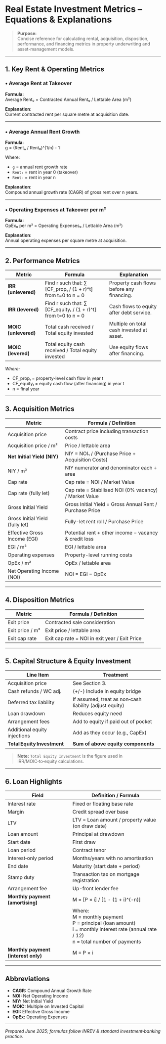 # Real Estate Investment Metrics – Equations & Explanations

> **Purpose:**  
> Concise reference for calculating rental, acquisition, disposition, performance, and financing metrics in property underwriting and asset-management models.

---

## 1. Key Rent & Operating Metrics

### • Average Rent at Takeover
**Formula:**  
Average Rent₀ = Contracted Annual Rent₀ / Lettable Area (m²)

**Explanation:**  
Current contracted rent per square metre at acquisition date.

---

### • Average Annual Rent Growth
**Formula:**  
g = (Rentₙ / Rent₀)^(1/n) - 1

Where:  
- `g` = annual rent growth rate  
- `Rent₀` = rent in year 0 (takeover)  
- `Rentₙ` = rent in year n  

**Explanation:**  
Compound annual growth rate (CAGR) of gross rent over n years.

---

### • Operating Expenses at Takeover per m²
**Formula:**  
OpEx₀ per m² = Operating Expenses₀ / Lettable Area (m²)

**Explanation:**  
Annual operating expenses per square metre at acquisition.

---

## 2. Performance Metrics

| Metric              | Formula                                                                                   | Explanation                                 |
|---------------------|------------------------------------------------------------------------------------------|---------------------------------------------|
| **IRR (unlevered)** | Find r such that: ∑ [CF_propₜ / (1 + r)^t] from t=0 to n = 0                             | Property cash flows before any financing.   |
| **IRR (levered)**   | Find r such that: ∑ [CF_equityₜ / (1 + r)^t] from t=0 to n = 0                           | Cash flows to equity after debt service.    |
| **MOIC (unlevered)**| Total cash received / Total equity invested                                              | Multiple on total cash invested at asset.   |
| **MOIC (levered)**  | Total equity cash received / Total equity invested                                       | Use equity flows after financing.           |

*Where:*  
- CF_propₜ = property-level cash flow in year t  
- CF_equityₜ = equity cash flow (after financing) in year t  
- n = final year  

---

## 3. Acquisition Metrics

| Metric                        | Formula / Definition                                       |
|-------------------------------|-----------------------------------------------------------|
| Acquisition price             | Contract price including transaction costs                |
| Acquisition price / m²        | Price / lettable area                                    |
| **Net Initial Yield (NIY)**   | NIY = NOI₁ / (Purchase Price + Acquisition Costs)         |
| NIY / m²                      | NIY numerator and denominator each ÷ area                |
| Cap rate                      | Cap rate = NOI / Market Value                            |
| Cap rate (fully let)          | Cap rate = Stabilised NOI (0% vacancy) / Market Value    |
| Gross Initial Yield           | Gross Initial Yield = Gross Annual Rent / Purchase Price |
| Gross Initial Yield (fully let)| Fully-let rent roll / Purchase Price                    |
| Effective Gross Income (EGI)  | Potential rent + other income − vacancy & credit loss     |
| EGI / m²                      | EGI / lettable area                                      |
| Operating expenses            | Property-level running costs                             |
| OpEx / m²                     | OpEx / lettable area                                     |
| Net Operating Income (NOI)    | NOI = EGI − OpEx                                         |

---

## 4. Disposition Metrics

| Metric              | Formula / Definition                            |
|---------------------|-------------------------------------------------|
| Exit price          | Contracted sale consideration                   |
| Exit price / m²     | Exit price / lettable area                      |
| Exit cap rate       | Exit cap rate = NOI in exit year / Exit Price   |

---

## 5. Capital Structure & Equity Investment

| Line Item                   | Treatment                                             |
|-----------------------------|------------------------------------------------------|
| Acquisition price           | See Section 3.                                       |
| Cash refunds / WC adj.      | (+/-) Include in equity bridge                       |
| Deferred tax liability      | If assumed, treat as non‑cash liability (adjust equity)|
| Loan drawdown               | Reduces equity need                                  |
| Arrangement fees            | Add to equity if paid out of pocket                  |
| Additional equity injections| Add as they occur (e.g., CapEx)                      |
| **Total Equity Investment** | **Sum of above equity components**                   |

> **Note:** `Total Equity Investment` is the figure used in IRR/MOIC‑to‑equity calculations.

---

## 6. Loan Highlights

| Field                      | Definition / Formula                                                     |
|----------------------------|--------------------------------------------------------------------------|
| Interest rate              | Fixed or floating base rate                                              |
| Margin                     | Credit spread over base                                                  |
| LTV                        | LTV = Loan amount / property value (on draw date)                        |
| Loan amount                | Principal at drawdown                                                    |
| Start date                 | First draw                                                               |
| Loan period                | Contract tenor                                                           |
| Interest‑only period       | Months/years with no amortisation                                        |
| End date                   | Maturity (start date + period)                                           |
| Stamp duty                 | Transaction tax on mortgage registration                                 |
| Arrangement fee            | Up-front lender fee                                                      |
| **Monthly payment (amortising)** | M = [P × i] / [1 - (1 + i)^(-n)]                                 |
|                            | Where:<br> M = monthly payment<br> P = principal (loan amount)<br> i = monthly interest rate (annual rate / 12)<br> n = total number of payments |
| **Monthly payment (interest only)** | M = P × i                                                    |

---

## Abbreviations

- **CAGR:** Compound Annual Growth Rate  
- **NOI:** Net Operating Income  
- **NIY:** Net Initial Yield  
- **MOIC:** Multiple on Invested Capital  
- **EGI:** Effective Gross Income  
- **OpEx:** Operating Expenses  

---

*Prepared June 2025; formulas follow INREV & standard investment‑banking practice.*
